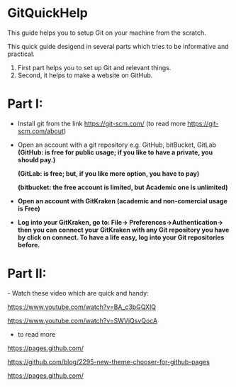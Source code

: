 # GitQuickHelp
This guide helps you to setup Git on your machine from the scratch.


This quick guide desigend in several parts which tries to be informative and practical.

1. First part helps you to set up Git and relevant things.
2. Second, it helps to make a website on GitHub.


<h1>Part I:</h1>

- Install git from the link https://git-scm.com/ (to read more <href> https://git-scm.com/about</href>)
- Open an account with a git repository e.g. GitHub, bitBucket, GitLab
  <b>
  (GitHub: is free for public usage; if you like to have a private, you should pay.)
  
  (GitLab: is free; but, if you like more option, you have to pay)
  
  (bitbucket: the free account is limited, but Academic one is unlimited)
  
- Open an account with GitKraken (academic and non-comercial usage is Free)
- Log into your GitKraken, go to: File-> Preferences->Authentication-> then you can connect your GitKraken with any Git repository you have by click on connect. To have a life easy, log into your Git repositories before.

</b>
<h1>Part II:</h1>
- Watch these video which are quick and handy:

https://www.youtube.com/watch?v=BA_c3bGQXlQ

https://www.youtube.com/watch?v=SWVjQsvQocA

- to read more 

https://pages.github.com/

https://github.com/blog/2295-new-theme-chooser-for-github-pages

https://pages.github.com/

